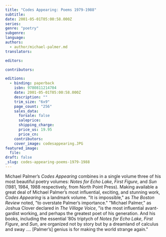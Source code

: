 ```yaml
---
title: "Codes Appearing: Poems 1979-1988"
subtitle:
date: 2001-05-01T05:00:58.000Z
series:
genre: "poetry"
subgenre:
language:
authors:
  - author/michael-palmer.md
translators:

editors:

contributors:

editions:
  - binding: paperback
    isbn: 9780811214704
    date: 2001-05-01T05:00:58.000Z
    description: ""
    trim_size: "6x9"
    page_count: "256"
    sales_data:
      forsale: false
      saleprice:
      shipping_charge:
      price_us: 19.95
      price_cn:
    contributors:
    cover_image: codesappearing.JPG
featured_image:
  file:
draft: false
_slug: codes-appearing-poems-1979-1988
---
```


Michael Palmer’s _Codes Appearing_ combines in a single volume three of his most beautiful poetry volumes: _Notes for Echo Lake_, _First Figure_, and _Sun_ (1981, 1984, 1988 respectively, from North Point Press). Making available a great deal of Michael Palmer’s most influential, exciting, and stunning work, _Codes Appearing_ is a landmark volume. "It is impossible," as _The Boston Review_ noted, "to overstate Palmer’s importance." "Michael Palmer," as Joshua Clover declared in _The Village Voice_, "is the most influential avant-gardist working, and perhaps the greatest poet of his generation. And his books, including the essential ’80s triptych of _Notes for Echo Lake_, _First Figure_, and _Sun_, are organized not by story but by a dreamland of calculus and sway .... [Palmer’s] genius is for making the world strange again."


